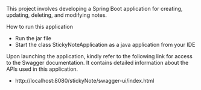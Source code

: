 This project involves developing a Spring Boot application for creating, updating, deleting, and modifying notes.

How to run this application 

* Run the jar file 
* Start the class StickyNoteApplication as a java application from your IDE

Upon launching the application, kindly refer to the following link for access to the Swagger documentation. It contains detailed information about the APIs used in this application.
* http://localhost:8080/stickyNote/swagger-ui/index.html
